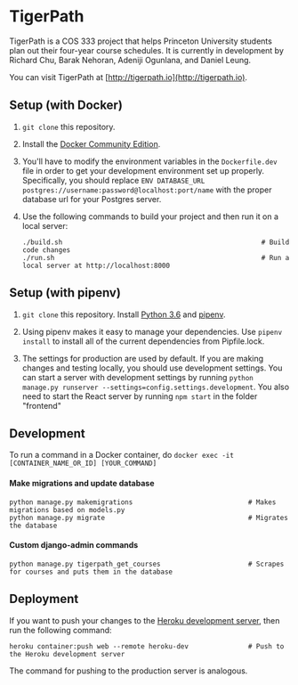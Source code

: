 # TigerPath

TigerPath is a COS 333 project that helps Princeton University students plan out their four-year course schedules. It is currently in development by Richard Chu, Barak Nehoran, Adeniji Ogunlana, and Daniel Leung.

You can visit TigerPath at [http://tigerpath.io](http://tigerpath.io).

## Setup (with Docker)

1. `git clone` this repository.

2. Install the [Docker Community Edition](https://www.docker.com/community-edition).

3. You'll have to modify the environment variables in the `Dockerfile.dev` file in order to get your development environment set up properly. Specifically, you should replace `ENV DATABASE_URL postgres://username:password@localhost:port/name` with the proper database url for your Postgres server.

3. Use the following commands to build your project and then run it on a local server:
    ```
    ./build.sh                                                  # Build code changes
    ./run.sh                                                    # Run a local server at http://localhost:8000
    ```

## Setup (with pipenv)

1. `git clone` this repository. Install [Python 3.6](https://www.python.org) and [pipenv](https://docs.pipenv.org).

2. Using pipenv makes it easy to manage your dependencies. Use `pipenv install` to install all of the current dependencies from Pipfile.lock.

3. The settings for production are used by default. If you are making changes and testing locally, you should use development settings. You can start a server with development settings by running `python manage.py runserver --settings=config.settings.development`. You also need to start the React server by running `npm start` in the folder "frontend"

## Development

To run a command in a Docker container, do `docker exec -it [CONTAINER_NAME_OR_ID] [YOUR_COMMAND]`

#### Make migrations and update database

```
python manage.py makemigrations                             # Makes migrations based on models.py
python manage.py migrate                                    # Migrates the database
```

#### Custom django-admin commands

```
python manage.py tigerpath_get_courses                      # Scrapes for courses and puts them in the database
```

## Deployment

If you want to push your changes to the [Heroku development server](http://tigerpath333-dev.herokuapp.com), then run the following command:
```
heroku container:push web --remote heroku-dev               # Push to the Heroku development server
```

The command for pushing to the production server is analogous.
